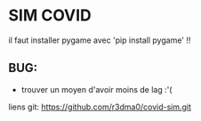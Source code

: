 # SIM COVID 

il faut installer pygame avec 'pip install pygame' !!

## BUG:
   - trouver un moyen d'avoir moins de lag :'(


liens git: https://github.com/r3dma0/covid-sim.git